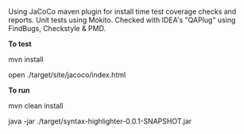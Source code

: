 Using JaCoCo maven plugin for install time test coverage checks and reports. Unit tests using Mokito. Checked with IDEA's "QAPlug" using FindBugs, Checkstyle & PMD.

**To test**

mvn install

open ./target/site/jacoco/index.html

**To run**

mvn clean install

java -jar ./target/syntax-highlighter-0.0.1-SNAPSHOT.jar

